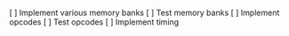 [ ] Implement various memory banks
[ ] Test memory banks
[ ] Implement opcodes
[ ] Test opcodes
[ ] Implement timing
